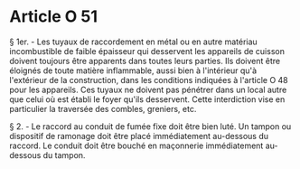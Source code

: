 # Article O 51

§ 1er. - Les tuyaux de raccordement en métal ou en autre matériau incombustible de faible épaisseur qui desservent les appareils de cuisson doivent toujours être apparents dans toutes leurs parties. Ils doivent être éloignés de toute matière inflammable, aussi bien à l'intérieur qu'à l'extérieur de la construction, dans les conditions indiquées à l'article O 48 pour les appareils. Ces tuyaux ne doivent pas pénétrer dans un local autre que celui où est établi le foyer qu'ils desservent. Cette interdiction vise en particulier la traversée des combles, greniers, etc.

§ 2. - Le raccord au conduit de fumée fixe doit être bien luté. Un tampon ou dispositif de ramonage doit être placé immédiatement au-dessous du raccord. Le conduit doit être bouché en maçonnerie immédiatement au-dessous du tampon.
